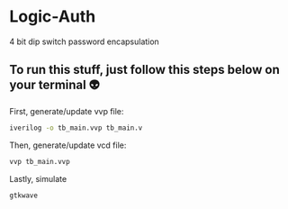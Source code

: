 # Logic-Auth

4 bit dip switch password encapsulation

## To run this stuff, just follow this steps below on your terminal 👽️

First, generate/update vvp file:

```bash
iverilog -o tb_main.vvp tb_main.v
```

Then, generate/update vcd file:

```bash
vvp tb_main.vvp
```

Lastly, simulate

```bash
gtkwave
```
